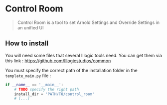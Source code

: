 # Control Room

> Control Room is a tool to set Arnold Settings and Override Settings in an unified UI

## How to install

You will need some files that several Illogic tools need. You can get them via this link :
https://github.com/Illogicstudios/common

You must specify the correct path of the installation folder in the ```template_main.py``` file :
```python
if __name__ == '__main__':
    # TODO specify the right path
    install_dir = 'PATH/TO/control_room'
    # [...]
```

[//]: # ()
[//]: # (---)

[//]: # ()
[//]: # (## Features)

[//]: # ()
[//]: # (### First Part)

[//]: # ()
[//]: # (<div align="center">)

[//]: # (  <span>)

[//]: # (    <img src="https://user-images.githubusercontent.com/94440879/216031775-d9ea680f-9a91-4f19-bc4c-6dd7fae4aa6b.png" width=50%>)

[//]: # (  </span>)

[//]: # (  <p weight="bold">Caption</p>)

[//]: # (  <br/>)

[//]: # (</div>)

[//]: # ()
[//]: # ([...])

[//]: # ()
[//]: # (### Second Part)

[//]: # ()
[//]: # (<div align="center">)

[//]: # (  <span>)

[//]: # (    <img src="https://user-images.githubusercontent.com/94440879/216031775-d9ea680f-9a91-4f19-bc4c-6dd7fae4aa6b.png" width=50%>)

[//]: # (  </span>)

[//]: # (  <p weight="bold">Caption</p>)

[//]: # (  <br/>)

[//]: # (</div>)

[//]: # ()
[//]: # ([...])
